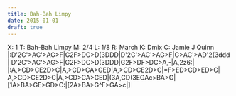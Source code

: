 ```yaml
---
title: Bah-Bah Limpy
date: 2015-01-01
draft: true
---
```


X: 1
T: Bah-Bah Limpy
M: 2/4
L: 1/8
R: March
K: Dmix
C: Jamie J Quinn
|:D'2C'>AC'>AG>F|G2F>DC>D(3DDD|D'2C'>AC'>AG>F|G>AC'>AD'2(3ddd|
D'2C'>AC'>AG>F|G2F>DC>D(3DDD|G2F>DF>DC>A,-|A,2z6:|
|:A,>CD>CE2D>C|A,>CD>CA>GED|A,>CD>CE2D>C|=F>ED>CD>ED>C|
A,>CD>CE2D>C|A,>CD>CA>GED|(3A,CD(3EGAc>BA>G|[1A>BA>GE>GD>C:|[2A>BA>G^F>GA>c|]
